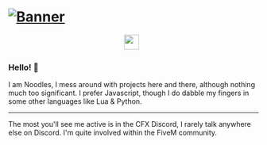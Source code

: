 # [![Banner](https://i.imgur.com/GnNOQ1U.png)](https://waylonwalker.com)

<p align='center'>
<a href="https://twitter.com/_joshtblack"><img height="30" src="https://assets.stickpng.com/thumbs/580b57fcd9996e24bc43c53e.png?raw=true"></a>&nbsp;&nbsp;
</p>

### Hello! 👋
I am Noodles, I mess around with projects here and there, although nothing much too significant. I prefer Javascript, though I do dabble my fingers in some other languages like Lua & Python.

  ---
The most you'll see me active is in the CFX Discord, I rarely talk anywhere else on Discord. I'm quite involved within the FiveM community.
